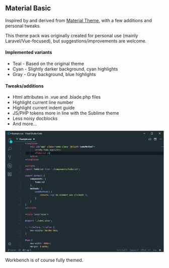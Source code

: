 ## Material Basic

Inspired by and derived from [Material Theme](https://github.com/equinusocio/material-theme), with a few additions and personal tweaks. 

This theme pack was originally created for personal use (mainly Laravel/Vue-focused), but suggestions/improvements are welcome.

#### Implemented variants
* Teal - Based on the original theme
* Cyan - Slightly darker background, cyan highlights
* Gray - Gray background, blue highlights

#### Tweaks/additions
* Html attributes in .vue and .blade.php files
* Highlight current line number
* Highlight current indent guide
* JS/PHP tokens more in line with the Sublime theme
* Less noisy docblocks
* And more...

![screenshot](./images/screenshot.png)

Workbench is of course fully themed.
